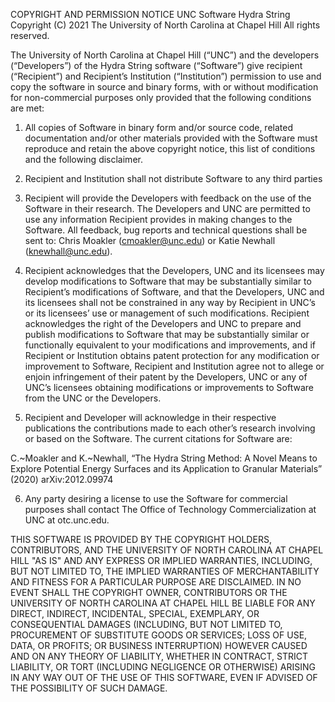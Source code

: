 COPYRIGHT AND PERMISSION NOTICE
UNC Software Hydra String
Copyright (C) 2021 The University of North Carolina at Chapel Hill
All rights reserved.

The University of North Carolina at Chapel Hill (“UNC”) and the developers (“Developers”) of the Hydra String software (“Software”) give recipient (“Recipient”) and Recipient’s Institution (“Institution”) permission to use and copy the software in source and binary forms, with or without modification for non-commercial purposes only provided that the following conditions are met:

1)	All copies of Software in binary form and/or source code, related documentation and/or other materials provided with the Software must reproduce and retain   the above copyright notice, this list of conditions and the following disclaimer.

2)	Recipient and Institution shall not distribute Software to any third parties

3)	Recipient will provide the Developers with feedback on the use of the Software in their research.  The Developers and UNC are permitted to use any information Recipient provides in making changes to the Software. All feedback, bug reports and technical questions shall be sent to: Chris Moakler (cmoakler@unc.edu) or Katie Newhall (knewhall@unc.edu).

4)	Recipient acknowledges that the Developers, UNC and its licensees may develop modifications to Software that may be substantially similar to Recipient’s modifications of Software, and that the Developers, UNC and its licensees shall not be constrained in any way by Recipient in UNC’s or its licensees’ use or management of such modifications. Recipient acknowledges the right of the Developers and UNC to prepare and publish modifications to Software that may be substantially similar or functionally equivalent to your modifications and improvements, and if Recipient or Institution obtains patent protection for any modification or improvement to Software, Recipient and Institution agree not to allege or enjoin infringement of their patent by the Developers, UNC or any of UNC’s licensees obtaining modifications or improvements to Software from the UNC or the Developers.

5)	Recipient and Developer will acknowledge in their respective publications the contributions made to each other’s research involving or based on the Software. The current citations for Software are:


C.~Moakler and K.~Newhall, “The Hydra String Method: A Novel Means to Explore Potential Energy Surfaces and its Application to Granular Materials” (2020) arXiv:2012.09974



6)	Any party desiring a license to use the Software for commercial purposes shall contact The Office of Technology Commercialization at UNC at otc.unc.edu.

THIS SOFTWARE IS PROVIDED BY THE COPYRIGHT HOLDERS, CONTRIBUTORS, AND THE UNIVERSITY OF NORTH CAROLINA AT CHAPEL HILL "AS IS" AND ANY EXPRESS OR IMPLIED WARRANTIES, INCLUDING, BUT NOT LIMITED TO, THE IMPLIED WARRANTIES OF MERCHANTABILITY AND FITNESS FOR A PARTICULAR PURPOSE ARE DISCLAIMED. IN NO EVENT SHALL THE COPYRIGHT OWNER, CONTRIBUTORS OR THE UNIVERSITY OF NORTH CAROLINA AT CHAPEL HILL BE LIABLE FOR ANY DIRECT, INDIRECT, INCIDENTAL, SPECIAL, EXEMPLARY, OR CONSEQUENTIAL DAMAGES (INCLUDING, BUT NOT LIMITED TO, PROCUREMENT OF SUBSTITUTE GOODS OR SERVICES; LOSS OF USE, DATA, OR PROFITS; OR BUSINESS INTERRUPTION) HOWEVER CAUSED AND ON ANY THEORY OF LIABILITY, WHETHER IN CONTRACT, STRICT LIABILITY, OR TORT (INCLUDING NEGLIGENCE OR OTHERWISE) ARISING IN ANY WAY OUT OF THE USE OF THIS SOFTWARE, EVEN IF ADVISED OF THE POSSIBILITY OF SUCH DAMAGE.


